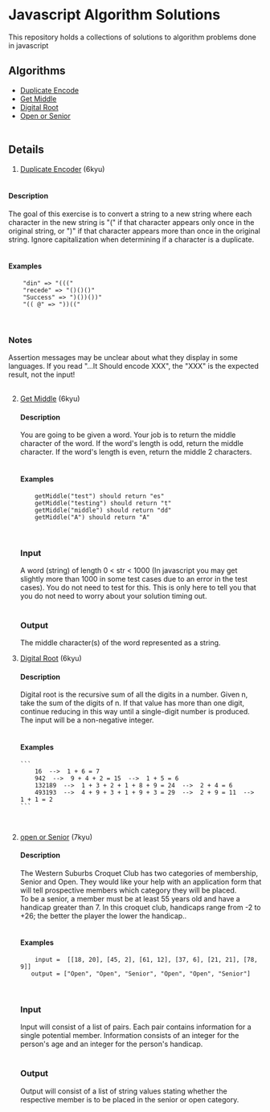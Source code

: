 # Javascript Algorithm Solutions

This repository holds a collections of solutions to algorithm problems done in javascript

## Algorithms

- [Duplicate Encode](#duplicate-encoder)
- [Get Middle](#getMiddle)
- [Digital Root](#digitalRoot)
- [Open or Senior](#openOrSenior)
  <br><br>

## Details

<div id="duplicate-encoder">

1.  [Duplicate Encoder](https://www.codewars.com/kata/54b42f9314d9229fd6000d9c/train/javascript) (6kyu) <br><br>

#### Description

The goal of this exercise is to convert a string to a new string where each character in the new string is "(" if that character appears only once in the original string, or ")" if that character appears more than once in the original string. Ignore capitalization when determining if a character is a duplicate.<br><br>

#### Examples

```
    "din" => "((("
    "recede" => "()()()"
    "Success" => ")())())"
    "(( @" => "))(("
```

<br>

### Notes <br>

Assertion messages may be unclear about what they display in some languages. If you read "...It Should encode XXX", the "XXX" is the expected result, not the input!
<br> <br>

</div>

<div id="getMiddle">

2.  [Get Middle](https://www.codewars.com/kata/54b42f9314d9229fd6000d9c/train/javascript) (6kyu)

    #### Description

    You are going to be given a word. Your job is to return the middle character of the word. If the word's length is odd, return the middle character. If the word's length is even, return the middle 2 characters.<br><br>

    #### Examples

    ```
        getMiddle("test") should return "es"
        getMiddle("testing") should return "t"
        getMiddle("middle") should return "dd"
        getMiddle("A") should return "A"
    ```

    <br>

    ### Input <br>

    A word (string) of length 0 < str < 1000 (In javascript you may get slightly more than 1000 in some test cases due to an error in the test cases). You do not need to test for this. This is only here to tell you that you do not need to worry about your solution timing out.<br><br>

    ### Output <br>

    The middle character(s) of the word represented as a string.

</div>

<div id="digitalRoot">

3.  [Digital Root](https://www.codewars.com/kata/541c8630095125aba6000c00/train/javascript) (6kyu)<br>

    #### Description

    Digital root is the recursive sum of all the digits in a number. Given n, take the sum of the digits of n. If that value has more than one digit, continue reducing in this way until a single-digit number is produced. The input will be a non-negative integer.<br><br>

    #### Examples

        ```
            16  -->  1 + 6 = 7
            942  -->  9 + 4 + 2 = 15  -->  1 + 5 = 6
            132189  -->  1 + 3 + 2 + 1 + 8 + 9 = 24  -->  2 + 4 = 6
            493193  -->  4 + 9 + 3 + 1 + 9 + 3 = 29  -->  2 + 9 = 11  -->  1 + 1 = 2
        ```

    <br>

</div>

<div id="openOrSenior">

2.  [open or Senior](https://www.codewars.com/kata/5502c9e7b3216ec63c0001aa/train/javascript) (7kyu)

    #### Description

    The Western Suburbs Croquet Club has two categories of membership, Senior and Open. They would like your help with an application form that will tell prospective members which category they will be placed.<br>To be a senior, a member must be at least 55 years old and have a handicap greater than 7. In this croquet club, handicaps range from -2 to +26; the better the player the lower the handicap..<br><br>

    #### Examples

    ```
        input =  [[18, 20], [45, 2], [61, 12], [37, 6], [21, 21], [78, 9]]
       output = ["Open", "Open", "Senior", "Open", "Open", "Senior"]
    ```

    <br>

    ### Input <br>

    Input will consist of a list of pairs. Each pair contains information for a single potential member. Information consists of an integer for the person's age and an integer for the person's handicap.<br><br>

    ### Output <br>

    Output will consist of a list of string values stating whether the respective member is to be placed in the senior or open category.

</div>

